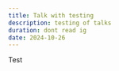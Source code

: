 ```yaml
---
title: Talk with testing
description: testing of talks
duration: dont read ig
date: 2024-10-26
---
```


Test
